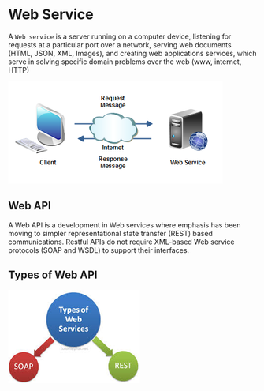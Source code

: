 # Web Service

 A `Web service` is a server running on a computer device, listening for requests at a particular port over a network, serving web documents (HTML, JSON, XML, Images), and creating web applications services, which serve in solving specific domain problems over the web (www, internet, HTTP)

![Types of web API](img/webservice.png)

## Web API

A Web API is a development in Web services where emphasis has been moving to simpler representational state transfer (REST) based communications. Restful APIs do not require XML-based Web service protocols (SOAP and WSDL) to support their interfaces.

## Types of Web API
![Types of web API](img/typesofrest.jpg)